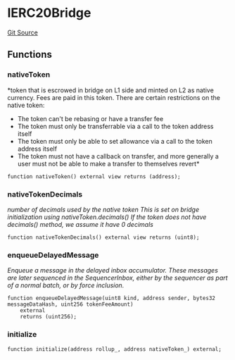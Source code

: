 # IERC20Bridge
[Git Source](https://github.com/G7DAO/protocol/blob/1e1f8f95881a2f3fd7dca8655f2c3270ce027c4e/contracts/interfaces/IERC20Bridge.sol)


## Functions
### nativeToken

*token that is escrowed in bridge on L1 side and minted on L2 as native currency.
Fees are paid in this token. There are certain restrictions on the native token:
- The token can't be rebasing or have a transfer fee
- The token must only be transferrable via a call to the token address itself
- The token must only be able to set allowance via a call to the token address itself
- The token must not have a callback on transfer, and more generally a user must not be able to make a transfer to themselves revert*


```solidity
function nativeToken() external view returns (address);
```

### nativeTokenDecimals

*number of decimals used by the native token
This is set on bridge initialization using nativeToken.decimals()
If the token does not have decimals() method, we assume it have 0 decimals*


```solidity
function nativeTokenDecimals() external view returns (uint8);
```

### enqueueDelayedMessage

*Enqueue a message in the delayed inbox accumulator.
These messages are later sequenced in the SequencerInbox, either
by the sequencer as part of a normal batch, or by force inclusion.*


```solidity
function enqueueDelayedMessage(uint8 kind, address sender, bytes32 messageDataHash, uint256 tokenFeeAmount)
    external
    returns (uint256);
```

### initialize


```solidity
function initialize(address rollup_, address nativeToken_) external;
```

